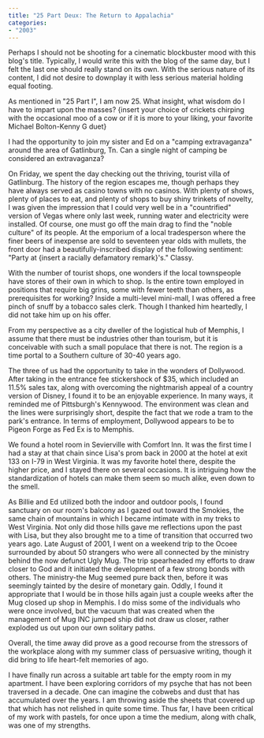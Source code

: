 ```yaml
---
title: "25 Part Deux: The Return to Appalachia"
categories:
- "2003"
---
```


Perhaps I should not be shooting for a cinematic blockbuster mood with this blog's title. Typically, I would write this with the blog of the same day, but I felt the last one should really stand on its own. With the serious nature of its content, I did not desire to downplay it with less serious material holding equal footing.

As mentioned in "25 Part I", I am now 25. What insight, what wisdom do I have to impart upon the masses? {insert your choice of crickets chirping with the occasional moo of a cow or if it is more to your liking, your favorite Michael Bolton-Kenny G duet}

I had the opportunity to join my sister and Ed on a "camping extravaganza" around the area of Gatlinburg, Tn. Can a single night of camping be considered an extravaganza?

On Friday, we spent the day checking out the thriving, tourist villa of Gatlinburg. The history of the region escapes me, though perhaps they have always served as casino towns with no casinos. With plenty of shows, plenty of places to eat, and plenty of shops to buy shiny trinkets of novelty, I was given the impression that I could very well be in a "countrified" version of Vegas where only last week, running water and electricity were installed. Of course, one must go off the main drag to find the "noble culture" of its people. At the emporium of a local tradesperson where the finer beers of inexpense are sold to seventeen year olds with mullets, the front door had a beautifully-inscribed display of the following sentiment: "Party at {insert a racially defamatory remark}'s." Classy.

With the number of tourist shops, one wonders if the local townspeople have stores of their own in which to shop. Is the entire town employed in positions that require big grins, some with fewer teeth than others, as prerequisites for working? Inside a multi-level mini-mall, I was offered a free pinch of snuff by a tobacco sales clerk. Though I thanked him heartedly, I did not take him up on his offer.

From my perspective as a city dweller of the logistical hub of Memphis, I assume that there must be industries other than tourism, but it is conceivable with such a small populace that there is not. The region is a time portal to a Southern culture of 30-40 years ago.

The three of us had the opportunity to take in the wonders of Dollywood. After taking in the entrance fee stickershock of $35, which included an 11.5% sales tax, along with overcoming the nightmarish appeal of a country version of Disney, I found it to be an enjoyable experience. In many ways, it reminded me of Pittsburgh's Kennywood. The environment was clean and the lines were surprisingly short, despite the fact that we rode a tram to the park's entrance. In terms of employment, Dollywood appears to be to Pigeon Forge as Fed Ex is to Memphis.

We found a hotel room in Sevierville with Comfort Inn. It was the first time I had a stay at that chain since Lisa's prom back in 2000 at the hotel at exit 133 on I-79 in West Virginia. It was my favorite hotel there, despite the higher price, and I stayed there on several occasions. It is intriguing how the standardization of hotels can make them seem so much alike, even down to the smell.

As Billie and Ed utilized both the indoor and outdoor pools, I found sanctuary on our room's balcony as I gazed out toward the Smokies, the same chain of mountains in which I became intimate with in my treks to West Virginia. Not only did those hills gave me reflections upon the past with Lisa, but they also brought me to a time of transition that occurred two years ago. Late August of 2001, I went on a weekend trip to the Ocoee surrounded by about 50 strangers who were all connected by the ministry behind the now defunct Ugly Mug. The trip spearheaded my efforts to draw closer to God and it initiated the development of a few strong bonds with others. The ministry-the Mug seemed pure back then, before it was seemingly tainted by the desire of monetary gain. Oddly, I found it appropriate that I would be in those hills again just a couple weeks after the Mug closed up shop in Memphis. I do miss some of the individuals who were once involved, but the vacuum that was created when the management of Mug INC jumped ship did not draw us closer, rather exploded us out upon our own solitary paths.

Overall, the time away did prove as a good recourse from the stressors of the workplace along with my summer class of persuasive writing, though it did bring to life heart-felt memories of ago.

I have finally run across a suitable art table for the empty room in my apartment. I have been exploring corridors of my psyche that has not been traversed in a decade. One can imagine the cobwebs and dust that has accumulated over the years. I am throwing aside the sheets that covered up that which has not relished in quite some time. Thus far, I have been critical of my work with pastels, for once upon a time the medium, along with chalk, was one of my strengths.
